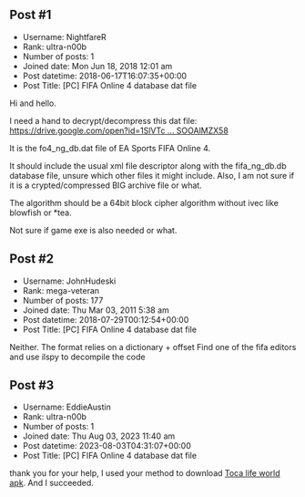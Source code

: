 ## Post #1
- Username: NightfareR
- Rank: ultra-n00b
- Number of posts: 1
- Joined date: Mon Jun 18, 2018 12:01 am
- Post datetime: 2018-06-17T16:07:35+00:00
- Post Title: [PC] FIFA Online 4 database dat file

Hi and hello.

I need a hand to decrypt/decompress this dat file:
[https://drive.google.com/open?id=1SlVTc ... SOOAlMZX58](https://drive.google.com/open?id=1SlVTcblwjA25vQbZYrn5-9SOOAlMZX58)

It is the fo4_ng_db.dat file of EA Sports FIFA Online 4.

It should include the usual xml file descriptor along with the fifa_ng_db.db database file, unsure which other files it might include.
Also, I am not sure if it is a crypted/compressed BIG archive file or what.

The algorithm should be a 64bit block cipher algorithm without ivec like blowfish or *tea.

Not sure if game exe is also needed or what.
## Post #2
- Username: JohnHudeski
- Rank: mega-veteran
- Number of posts: 177
- Joined date: Thu Mar 03, 2011 5:38 am
- Post datetime: 2018-07-29T00:12:54+00:00
- Post Title: [PC] FIFA Online 4 database dat file

Neither. The format relies on a dictionary + offset
Find one of the fifa editors and use ilspy to decompile the code
## Post #3
- Username: EddieAustin
- Rank: ultra-n00b
- Number of posts: 1
- Joined date: Thu Aug 03, 2023 11:40 am
- Post datetime: 2023-08-03T04:31:07+00:00
- Post Title: [PC] FIFA Online 4 database dat file

thank you for your help, I used your method to download [Toca life world apk](I%20used%20your%20method%20to%20download%20Toca%20life%20world%20apk.%20And%20I%20succeeded.). And I succeeded.
